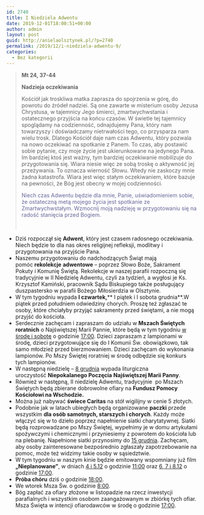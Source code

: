 ```yaml
---
id: 2740
title: I Niedziela Adwentu
date: 2019-12-01T18:00:51+00:00
author: admin
layout: post
guid: http://anielaolsztynek.pl/?p=2740
permalink: /2019/12/i-niedziela-adwentu-9/
categories:
  - Bez kategorii
---
```

> **Mt 24, 37-44**
> 
> **Nadzieja oczekiwania**
> 
> Kościół jak troskliwa matka zaprasza do spojrzenia w górę, do powrotu do źródeł nadziei. Są one zawarte w misterium osoby Jezusa Chrystusa, w tajemnicy Jego śmierci, zmartwychwstania i ostatecznego przyjścia na końcu czasów. W świetle tej tajemnicy spoglądamy na codzienność, odnajdujemy Pana, który nam towarzyszy i doświadczamy nietrwałości tego, co przysparza nam wielu trosk. Dlatego Kościół daje nam czas Adwentu, który pozwala na nowo oczekiwać na spotkanie z Panem. To czas, aby postawić sobie pytanie, czy moje życie jest ukierunkowane na jedynego Pana. Im bardziej ktoś jest ważny, tym bardziej oczekiwanie mobilizuje do przygotowania się. Wiara niesie więc ze sobą troskę o aktywność jej przeżywania. To oznacza wierność Słowu. Wtedy nie zaskoczy mnie żadna katastrofa. Wiara jest więc stałym oczekiwaniem, które bazuje na pewności, że Bóg jest obecny w mojej codzienności.
> 
> <span style="color: #666699;">Niech czas Adwentu będzie dla mnie, Panie, uświadomieniem sobie, że ostateczną metą mojego życia jest spotkanie ze Zmartwychwstałym. Wzmocnij moją nadzieję w przygotowaniu się na radość stanięcia przed Bogiem.</span>
> 
> &nbsp;

  * Dziś rozpoczął się **Adwent**, który jest czasem radosnego oczekiwania. Niech będzie to dla nas okres religijnej refleksji, modlitwy i przygotowania na przyjście Pana.
  * Naszemu przygotowaniu do nadchodzących Świąt mają pomóc **rekolekcje** **adwentowe** – poprzez Słowo Boże, Sakrament Pokuty i Komunię Świętą. Rekolekcje w naszej parafii rozpoczną się tradycyjnie w II Niedzielę Adwentu, czyli za tydzień, a wygłosi je Ks. Krzysztof Kamiński, pracownik Sądu Biskupiego także posługujący duszpastersko w parafii Bożego Miłosierdzia w Olsztynie.
  * W tym tygodniu wypada **I czwartek,**** I piątek i I sobota grudnia**.W piątek przed południem odwiedziny chorych. Proszę też zgłaszać te osoby, które chciałyby przyjąć sakramenty przed świętami, a nie mogą przyjść do kościoła.
  * Serdecznie zachęcam i zapraszam do udziału w **Mszach Świętych roratnich** o Najświętszej Marii Pannie, które będą w tym tygodniu <span style="text-decoration: underline;">w środę i sobotę</span> o godzinie <span style="text-decoration: underline;">17:00</span>. Dzieci zapraszam z lampionami w środę, dzieci przygotowujące się do I Komunii Św. obowiązkowo, tak samo młodzież przed bierzmowaniem. Dzieci zachęcam do wykonania lampionów. Po Mszy Świętej roratniej w środę odbędzie się konkurs tych lampionów.
  * W następną niedzielę – <span style="text-decoration: underline;">8 grudnia</span> wypada liturgiczna uroczystość **Niepokalanego Poczęcia** **Najświętszej Marii Panny**.
  * Również w następną, II niedzielę Adwentu, tradycyjnie  po Mszach Świętych będą zbierane dobrowolne ofiary na **Fundusz Pomocy Kościołowi na Wschodzie.**
  * Można już nabywać **świece Caritas** na stół wigilijny w cenie 5 złotych.
  * Podobnie jak w latach ubiegłych będą organizowane **paczki** przede wszystkim **dla osób samotnych, starszych i chorych**. Każdy może włączyć się w to dzieło poprzez napełnienie siatki charytatywnej. Siatki  będą rozprowadzane po Mszy Świętej, wypełnimy je w domu artykułami spożywczymi i chemicznymi i przyniesiemy z powrotem do kościoła lub na plebanię. Napełnione siatki przynosimy do <span style="text-decoration: underline;">15 grudnia</span>. Zachęcam, aby osoby zainteresowane bezpośrednio zgłaszały zapotrzebowanie na pomoc, może też widzimy takie osoby w sąsiedztwie.
  * W tym tygodniu w naszym kinie będzie emitowany wspomniany już film **&#8222;Nieplanowane&#8221;**, w dniach <span style="text-decoration: underline;">4 i 5.12</span> o godzinie <span style="text-decoration: underline;">11:00</span> oraz <span style="text-decoration: underline;">6, 7 i 8.12</span> o godzinie <span style="text-decoration: underline;">17:00</span>.
  * **Próba chóru** dziś o godzinie <span style="text-decoration: underline;">18:00</span>.
  * We wtorek Msza Św. o godzinie <span style="text-decoration: underline;">8:00</span>.
  * Bóg zapłać za ofiary złożone w listopadzie na rzecz inwestycji parafialnych i wszystkim osobom zaangażowanym w zbiórkę tych ofiar. Msza Święta w intencji ofiarodawców w środę o godzinie <span style="text-decoration: underline;">17:00</span>.
